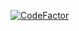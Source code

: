 [![CodeFactor](https://www.codefactor.io/repository/github/alinaum/maratona_bot/badge)](https://www.codefactor.io/repository/github/alinaum/maratona_bot)
